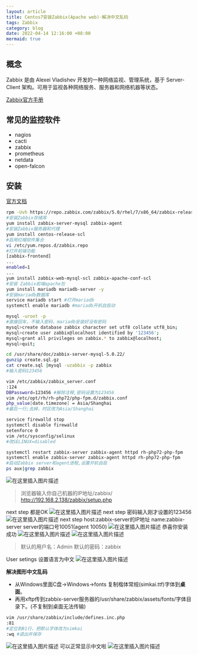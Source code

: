 ```yaml
---
layout: article
title: Centos7安装Zabbix(Apache web)-解决中文乱码
tags: Zabbix
category: blog
date: 2022-04-14 12:16:00 +08:00
mermaid: true
---
```


## 概念
Zabbix 是由 Alexei Vladishev 开发的一种网络监视、管理系统，基于 Server-Client 架构。可用于监视各种网络服务、服务器和网络机器等状态。

[Zabbix官方手册](https://www.zabbix.com/documentation/current/zh/manual)
## 常见的监控软件
- nagios
- cacti
- zabbix
- prometheus
- netdata
- open-falcon

## 安装
[官方文档](https://www.zabbix.com/cn/download?zabbix=5.0&os_distribution=centos&os_version=7&db=mysql&ws=apache)

```bash
rpm -Uvh https://repo.zabbix.com/zabbix/5.0/rhel/7/x86_64/zabbix-release-5.0-1.el7.noarch.rpm
#安装Zabbix存储库
yum install zabbix-server-mysql zabbix-agent
#安装Zabbix服务器和代理
yum install centos-release-scl
#启用红帽软件集合
vi /etc/yum.repos.d/zabbix.repo 
#打开前端功能
[zabbix-frontend]
...
enabled=1
...
yum install zabbix-web-mysql-scl zabbix-apache-conf-scl
#安装 Zabbix前端apache包
yum install mariadb mariadb-server -y
#安装mariadb数据库
service mariadb start #打开mariadb
systemctl enable mariadb #mariadb开机自启动
```

```bash
mysql -uroot -p
#直接回车，不输入密码，mariadb安装好没有密码
mysql>create database zabbix character set utf8 collate utf8_bin;
mysql>create user zabbix@localhost identified by '123456';
mysql>grant all privileges on zabbix.* to zabbix@localhost;
mysql>quit;
```

```bash
cd /usr/share/doc/zabbix-server-mysql-5.0.22/
gunzip create.sql.gz
cat create.sql |mysql -uzabbix -p zabbix
#输入密码123456
```

```bash
vim /etc/zabbix/zabbix_server.conf 
:124
DBPassword=123456 #解除注释,密码设置为123456
vim /etc/opt/rh/rh-php72/php-fpm.d/zabbix.conf 
php_value[date.timezone] = Asia/Shanghai
#最后一行;去掉，时区改为Asia/Shanghai
```

```bash
service firewalld stop
systemctl disable firewalld
setenforce 0
vim /etc/sysconfig/selinux
#改SELINUX=disabled
```

```bash
systemctl restart zabbix-server zabbix-agent httpd rh-php72-php-fpm
systemctl enable zabbix-server zabbix-agent httpd rh-php72-php-fpm
#启动Zabbix server和agent进程,设置开机自启
ps aux|grep zabbix
```
![在这里插入图片描述](https://img-blog.csdnimg.cn/283ffa9877544ced85c0caccddedc385.png?x-oss-process=image/watermark,type_d3F5LXplbmhlaQ,shadow_50,text_Q1NETiBAeXV0YW9fNTE3,size_20,color_FFFFFF,t_70,g_se,x_16)

> 浏览器输入你自己机器的IP地址/zabbix/
> http://192.168.2.138/zabbix/setup.php
> 
next step 
都是OK 
![在这里插入图片描述](https://img-blog.csdnimg.cn/96ae295890204539993ad426f962824b.png?x-oss-process=image/watermark,type_d3F5LXplbmhlaQ,shadow_50,text_Q1NETiBAeXV0YW9fNTE3,size_20,color_FFFFFF,t_70,g_se,x_16)
next step 
密码输入刚才设置的123456
![在这里插入图片描述](https://img-blog.csdnimg.cn/00f5f5b64562415fa5d7e457ea7ccea2.png?x-oss-process=image/watermark,type_d3F5LXplbmhlaQ,shadow_50,text_Q1NETiBAeXV0YW9fNTE3,size_20,color_FFFFFF,t_70,g_se,x_16)
next step
host:zabbix-server的IP地址
name:zabbix-server
server的端口号10051(agent 10050)
![在这里插入图片描述](https://img-blog.csdnimg.cn/a8fb9e79cb54415d91370db897812382.png?x-oss-process=image/watermark,type_d3F5LXplbmhlaQ,shadow_50,text_Q1NETiBAeXV0YW9fNTE3,size_20,color_FFFFFF,t_70,g_se,x_16)
恭喜你安装成功
![在这里插入图片描述](https://img-blog.csdnimg.cn/e1dc12be273548e49bff86a00b7e7ffd.png?x-oss-process=image/watermark,type_d3F5LXplbmhlaQ,shadow_50,text_Q1NETiBAeXV0YW9fNTE3,size_20,color_FFFFFF,t_70,g_se,x_16)
![在这里插入图片描述](https://img-blog.csdnimg.cn/c4557b50402d466cb2bf24121dbbe402.png?x-oss-process=image/watermark,type_d3F5LXplbmhlaQ,shadow_50,text_Q1NETiBAeXV0YW9fNTE3,size_14,color_FFFFFF,t_70,g_se,x_16)
> 默认的用户名：Admin 默认的密码：zabbix

User setings
设置语言为中文
![在这里插入图片描述](https://img-blog.csdnimg.cn/1ef901dcb88d425e9c0cb3671105480c.png?x-oss-process=image/watermark,type_d3F5LXplbmhlaQ,shadow_50,text_Q1NETiBAeXV0YW9fNTE3,size_20,color_FFFFFF,t_70,g_se,x_16)

**解决图形中文乱码**

- 从Windows里面C盘->Windows->fonts 复制楷体常规(simkai.ttf)字体到**桌面**。
- 再用xftp传到zabbix-server服务器的/usr/share/zabbix/assets/fonts/字体目录下。(不复制到桌面无法传输)

 ```bash
vim /usr/share/zabbix/include/defines.inc.php 
:81 
#定位到81行，把默认字体改为simkai
:wq #退出并保存
```
![在这里插入图片描述](https://img-blog.csdnimg.cn/2d3ad11860dc420cbd484567b56bf5b2.png?x-oss-process=image/watermark,type_d3F5LXplbmhlaQ,shadow_50,text_Q1NETiBAeXV0YW9fNTE3,size_20,color_FFFFFF,t_70,g_se,x_16)
可以正常显示中文啦
![在这里插入图片描述](https://img-blog.csdnimg.cn/db297d1280a94eb6948c9e6f4d89abd8.png?x-oss-process=image/watermark,type_d3F5LXplbmhlaQ,shadow_50,text_Q1NETiBAeXV0YW9fNTE3,size_20,color_FFFFFF,t_70,g_se,x_16)


